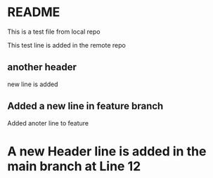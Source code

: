 # README

This is a test file from local repo

This test line is added in the remote repo

## another header 
new line is added 

## Added a new line in feature branch 
Added anoter line to feature 
# A new Header line is added in the main branch at Line 12